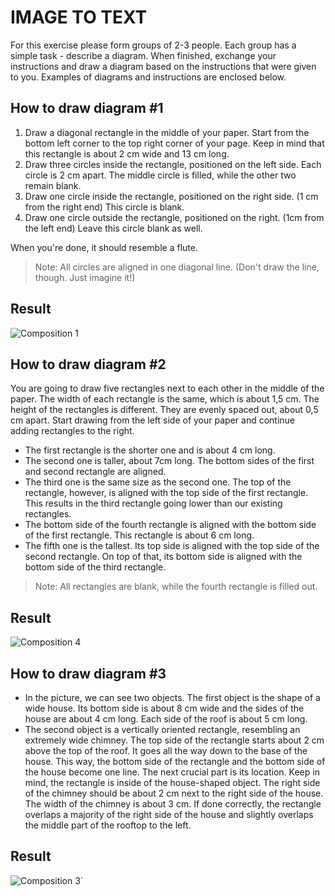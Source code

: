 # IMAGE TO TEXT

For this exercise please form groups of 2-3 people. Each group has a simple task - describe a diagram. When finished, exchange your instructions and draw a diagram based on the instructions that were given to you. Examples of diagrams and instructions are enclosed below.



## How to draw diagram #1

1. Draw a diagonal rectangle in the middle of your paper. Start from the bottom left corner to the top right corner of your page. Keep in mind that this rectangle is about 2 cm wide and 13 cm long.
2. Draw three circles inside the rectangle, positioned on the left side. Each circle is 2 cm apart. The middle circle is filled, while the other two remain blank. 
3. Draw one circle inside the rectangle, positioned on the right side. (1 cm from the right end) This circle is blank.
4. Draw one circle outside the rectangle, positioned on the right. (1cm from the left end) Leave this circle blank as well.

When you're done, it should resemble a flute.


> Note:  All circles are aligned in one diagonal line. (Don't draw the line, though. Just imagine it!)


## Result
![Composition 1](https://jgagne.github.io/ajovt3-zs21-vskk/img/00-composition/01-comp.png)

## How to draw diagram #2

You are going to draw five rectangles next to each other in the middle of the paper. The width of each rectangle is the same, which is about 1,5 cm. The height of the rectangles is different. They are evenly spaced out, about 0,5 cm apart. Start drawing from the left side of your paper and continue adding rectangles to the right.

- The first rectangle is the shorter one and is about 4 cm long.
- The second one is taller, about 7cm long. The bottom sides of the first and second rectangle are aligned. 
- The third one is the same size as the second one. The top of the rectangle, however, is aligned with the top side of the first rectangle. This results in the third rectangle going lower than our existing rectangles.
- The bottom side of the fourth rectangle is aligned with the bottom side of the first rectangle. This rectangle is about 6 cm long.
- The fifth one is the tallest. Its top side is aligned with the top side of the second rectangle. On top of that, its bottom side is aligned with the bottom side of the third rectangle.  

> Note:  All rectangles are blank, while the fourth rectangle is filled out.


## Result
![Composition 4](https://jgagne.github.io/ajovt3-zs21-vskk/img/00-composition/04-comp.png)

## How to draw diagram #3

- In the picture, we can see two objects. The first object is the shape of a wide house. Its bottom side is about 8 cm wide and the sides of the house are about 4 cm long. Each side of the roof is about 5 cm long.
- The second object is a vertically oriented rectangle, resembling an extremely wide chimney. The top side of the rectangle starts about 2 cm above the top of the roof. It goes all the way down to the base of the house. This way, the bottom side of the rectangle and the bottom side of the house become one line. The next crucial part is its location. Keep in mind, the rectangle is inside of the house-shaped object. The right side of the chimney should be about 2 cm next to the right side of the house. The width of the chimney is about 3 cm. If done correctly, the rectangle overlaps a majority of the right side of the house and slightly overlaps the middle part of the rooftop to the left.

## Result
![Composition 3](https://jgagne.github.io/ajovt3-zs21-vskk/img/00-composition/03-comp.png)`